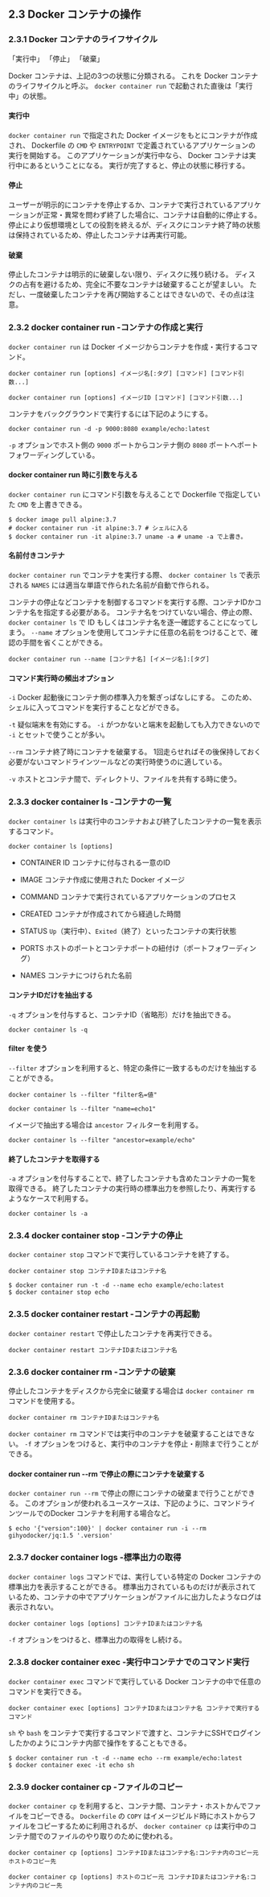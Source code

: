 ## 2.3 Docker コンテナの操作
### 2.3.1 Docker コンテナのライフサイクル

「実行中」
「停止」
「破棄」

Docker コンテナは、上記の3つの状態に分類される。
これを Docker コンテナのライフサイクルと呼ぶ。
`docker container run` で起動された直後は「実行中」の状態。

#### 実行中
`docker container run` で指定された Docker イメージをもとにコンテナが作成され、 Dockerfile の `CMD` や `ENTRYPOINT` で定義されているアプリケーションの実行を開始する。
このアプリケーションが実行中なら、 Docker コンテナは実行中にあるということになる。
実行が完了すると、停止の状態に移行する。

#### 停止
ユーザーが明示的にコンテナを停止するか、コンテナで実行されているアプリケーションが正常・異常を問わず終了した場合に、コンテナは自動的に停止する。
停止により仮想環境としての役割を終えるが、ディスクにコンテナ終了時の状態は保持されているため、停止したコンテナは再実行可能。

#### 破棄
停止したコンテナは明示的に破棄しない限り、ディスクに残り続ける。
ディスクの占有を避けるため、完全に不要なコンテナは破棄することが望ましい。
ただし、一度破棄したコンテナを再び開始することはできないので、その点は注意。

### 2.3.2 docker container run -コンテナの作成と実行
`docker container run` は Docker イメージからコンテナを作成・実行するコマンド。

```
docker container run [options] イメージ名[:タグ] [コマンド] [コマンド引数...]
```

```
docker container run [options] イメージID [コマンド] [コマンド引数...]
```

コンテナをバックグラウンドで実行するには下記のようにする。

```
docker container run -d -p 9000:8080 example/echo:latest
```

`-p` オプションでホスト側の `9000` ポートからコンテナ側の `8080` ポートへポートフォワーディングしている。

#### docker container run 時に引数を与える
`docker container run` にコマンド引数を与えることで Dockerfile で指定していた `CMD` を上書きできる。

```
$ docker image pull alpine:3.7
# docker container run -it alpine:3.7 # シェルに入る
$ docker container run -it alpine:3.7 uname -a # uname -a で上書き。
```

#### 名前付きコンテナ
`docker container run` でコンテナを実行する際、 `docker container ls` で表示される `NAMES` には適当な単語で作られた名前が自動で作られる。

コンテナの停止などコンテナを制御するコマンドを実行する際、コンテナIDかコンテナ名を指定する必要がある。
コンテナ名をつけていない場合、停止の際、 `docker container ls` で ID もしくはコンテナ名を逐一確認することになってしまう。
`--name` オプションを使用してコンテナに任意の名前をつけることで、確認の手間を省くことができる。

```
docker container run --name [コンテナ名] [イメージ名]:[タグ]
```

#### コマンド実行時の頻出オプション
`-i`
Docker 起動後にコンテナ側の標準入力を繋ぎっぱなしにする。
このため、シェルに入ってコマンドを実行することなどができる。

`-t`
疑似端末を有効にする。
`-i` がつかないと端末を起動しても入力できないので `-i` とセットで使うことが多い。

`--rm`
コンテナ終了時にコンテナを破棄する。
1回走らせればその後保持しておく必要がないコマンドラインツールなどの実行時使うのに適している。

`-v`
ホストとコンテナ間で、ディレクトリ、ファイルを共有する時に使う。

### 2.3.3 docker container ls -コンテナの一覧
`docker container ls` は実行中のコンテナおよび終了したコンテナの一覧を表示するコマンド。

```
docker container ls [options]
```

- CONTAINER ID
コンテナに付与される一意のID

- IMAGE
コンテナ作成に使用された Docker イメージ

- COMMAND
コンテナで実行されているアプリケーションのプロセス

- CREATED
コンテナが作成されてから経過した時間

- STATUS
`Up`（実行中）、`Exited`（終了）といったコンテナの実行状態

- PORTS
ホストのポートとコンテナポートの紐付け（ポートフォワーディング）

- NAMES
コンテナにつけられた名前

#### コンテナIDだけを抽出する
`-q` オプションを付与すると、コンテナID（省略形）だけを抽出できる。

```
docker container ls -q
```

#### filter を使う
`--filter` オプションを利用すると、特定の条件に一致するものだけを抽出することができる。

```
docker container ls --filter "filter名=値"
```

```使用例
docker container ls --filter "name=echo1"
```

イメージで抽出する場合は `ancestor` フィルターを利用する。

```使用例
docker container ls --filter "ancestor=example/echo"
```

#### 終了したコンテナを取得する
`-a` オプションを付与することで、終了したコンテナも含めたコンテナの一覧を取得できる。
終了したコンテナの実行時の標準出力を参照したり、再実行するようなケースで利用する。

```
docker container ls -a
```

### 2.3.4 docker container stop -コンテナの停止
`docker container stop` コマンドで実行しているコンテナを終了する。

```
docker container stop コンテナIDまたはコンテナ名
```

```使用例
$ docker container run -t -d --name echo example/echo:latest
$ docker container stop echo
```

### 2.3.5 docker container restart -コンテナの再起動
`docker container restart` で停止したコンテナを再実行できる。

```
docker container restart コンテナIDまたはコンテナ名
```

### 2.3.6 docker container rm -コンテナの破棄
停止したコンテナをディスクから完全に破棄する場合は `docker container rm` コマンドを使用する。

```
docker container rm コンテナIDまたはコンテナ名
```

`docker container rm` コマンドでは実行中のコンテナを破棄することはできない。
`-f` オプションをつけると、実行中のコンテナを停止・削除まで行うことができる。

#### docker container run --rm で停止の際にコンテナを破棄する
`docker container run --rm` で停止の際にコンテナの破棄まで行うことができる。
このオプションが使われるユースケースは、下記のように、コマンドラインツールでのDocker コンテナを利用する場合など。

```
$ echo '{"version":100}' | docker container run -i --rm gihyodocker/jq:1.5 '.version'
```

### 2.3.7 docker container logs -標準出力の取得
`docker container logs` コマンドでは、実行している特定の Docker コンテナの標準出力を表示することができる。
標準出力されているものだけが表示されているため、コンテナの中でアプリケーションがファイルに出力したようなログは表示されない。

```
docker container logs [options] コンテナIDまたはコンテナ名
```

`-f` オプションをつけると、標準出力の取得をし続ける。

### 2.3.8 docker container exec -実行中コンテナでのコマンド実行
`docker container exec` コマンドで実行している Docker コンテナの中で任意のコマンドを実行できる。

```
docker container exec [options] コンテナIDまたはコンテナ名 コンテナで実行するコマンド
```

`sh` や `bash` をコンテナで実行するコマンドで渡すと、コンテナにSSHでログインしたかのようにコンテナ内部で操作をすることもできる。

```使用例
$ docker container run -t -d --name echo --rm example/echo:latest
$ docker container exec -it echo sh
```

### 2.3.9 docker container cp -ファイルのコピー
`docker container cp` を利用すると、コンテナ間、コンテナ・ホストかんでファイルをコピーできる。
`Dockerfile` の `COPY` はイメージビルド時にホストからファイルをコピーするために利用されるが、 `docker container cp` は実行中のコンテナ間でのファイルのやり取りのために使われる。

```
docker container cp [options] コンテナIDまたはコンテナ名:コンテナ内のコピー元 ホストのコピー先
```

```
docker container cp [options] ホストのコピー元 コンテナIDまたはコンテナ名:コンテナ内のコピー先
```